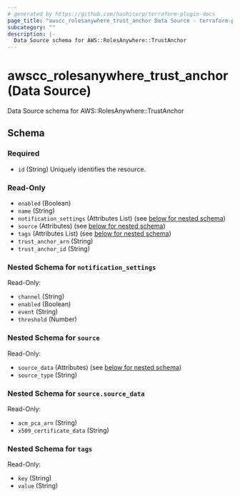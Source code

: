 ```yaml
---
# generated by https://github.com/hashicorp/terraform-plugin-docs
page_title: "awscc_rolesanywhere_trust_anchor Data Source - terraform-provider-awscc"
subcategory: ""
description: |-
  Data Source schema for AWS::RolesAnywhere::TrustAnchor
---
```


# awscc_rolesanywhere_trust_anchor (Data Source)

Data Source schema for AWS::RolesAnywhere::TrustAnchor



<!-- schema generated by tfplugindocs -->
## Schema

### Required

- `id` (String) Uniquely identifies the resource.

### Read-Only

- `enabled` (Boolean)
- `name` (String)
- `notification_settings` (Attributes List) (see [below for nested schema](#nestedatt--notification_settings))
- `source` (Attributes) (see [below for nested schema](#nestedatt--source))
- `tags` (Attributes List) (see [below for nested schema](#nestedatt--tags))
- `trust_anchor_arn` (String)
- `trust_anchor_id` (String)

<a id="nestedatt--notification_settings"></a>
### Nested Schema for `notification_settings`

Read-Only:

- `channel` (String)
- `enabled` (Boolean)
- `event` (String)
- `threshold` (Number)


<a id="nestedatt--source"></a>
### Nested Schema for `source`

Read-Only:

- `source_data` (Attributes) (see [below for nested schema](#nestedatt--source--source_data))
- `source_type` (String)

<a id="nestedatt--source--source_data"></a>
### Nested Schema for `source.source_data`

Read-Only:

- `acm_pca_arn` (String)
- `x509_certificate_data` (String)



<a id="nestedatt--tags"></a>
### Nested Schema for `tags`

Read-Only:

- `key` (String)
- `value` (String)
